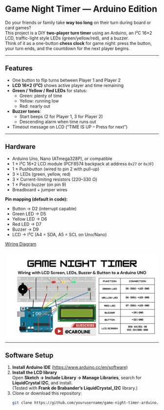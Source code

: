 # Game Night Timer — Arduino Edition

Do your friends or family take **way too long** on their turn during board or card games?  
This project is a DIY **two-player turn timer** using an Arduino, an I²C 16×2 LCD, traffic-light style LEDs (green/yellow/red), and a buzzer.  
Think of it as a one-button **chess clock** for game night: press the button, your turn ends, and the countdown for the next player begins.

---

## Features
- One button to flip turns between Player 1 and Player 2
- **LCD 16×2 (I²C)** shows active player and time remaining
- **Green / Yellow / Red LEDs** for status:
  - Green: plenty of time
  - Yellow: running low
  - Red: nearly out
- **Buzzer tones**:
  - Start beeps (2 for Player 1, 3 for Player 2)
  - Descending alarm when time runs out
- Timeout message on LCD (“TIME IS UP – Press for next”)

---

## Hardware

- Arduino Uno, Nano (ATmega328P), or compatible
- 1 × I²C 16×2 LCD module (PCF8574 backpack at address `0x27` or `0x3F`)
- 1 × Pushbutton (wired to pin 2 with pull-up)
- 3 × LEDs (green, yellow, red)
- 3 × Current-limiting resistors (220–330 Ω)
- 1 × Piezo buzzer (on pin 9)
- Breadboard + jumper wires

**Pin mapping (default in code):**
- Button → D2 (interrupt capable)
- Green LED → D5
- Yellow LED → D6
- Red LED → D7
- Buzzer → D9
- LCD → I²C (A4 = SDA, A5 = SCL on Uno/Nano)

[Wiring Diagram](Arduino.png)

<img src="Arduino.png" alt="Wiring diagram: Arduino UNO, LEDs, button, buzzer" width="720"/>

---

## Software Setup

1. **Install Arduino IDE** (https://www.arduino.cc/en/software)
2. **Install the LCD library**  
   Open **Sketch → Include Library → Manage Libraries**, search for **LiquidCrystal I2C**, and install.  
   (Tested with **Frank de Brabander’s LiquidCrystal_I2C** library.)
3. Clone or download this repository:
   ```bash
   git clone https://github.com/yourusername/game-night-timer-arduino.git
   ```
